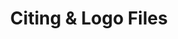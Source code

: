 ---
title: Citing & Logo Files 
parent: resources
order: 5
sections:

  - file: citing
    layout: text
    
  - file: logos
    layout: text

---
